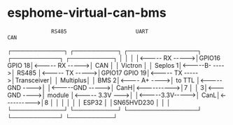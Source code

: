 # esphome-virtual-can-bms



                  RS485                      UART					                             CAN
┌────────────┐              ┌──────────┐                ┌────────────────┐			┌───────────┐            ┌──────────┐
│            │              │          │<----- RX ----->│GPIO16   GPIO 18│<----- RX ----->│   CAN     │            │  Victron │
│   Seplos  1│<-----B- ---->│  RS485   │<----- TX ----->│GPIO17   GPIO 19│<----- TX ----->│Transceiver│            │ Multiplus│
│    BMS    2│<---- A+ ---->│  to TTL  │<----- GND ---->│                │<-----GND ----->│       CanH│<---------->│7         │
│           3│<--- GND ---->│  module  │<----- 3.3V --->│                │<-----3.3V----->│       CanL│<---------->│8         │
│            │              │          │                │     ESP32      │			│SN65HVD230 │	       │          │
└────────────┘              └──────────┘                └────────────────┘			└───────────┘            └──────────┘

